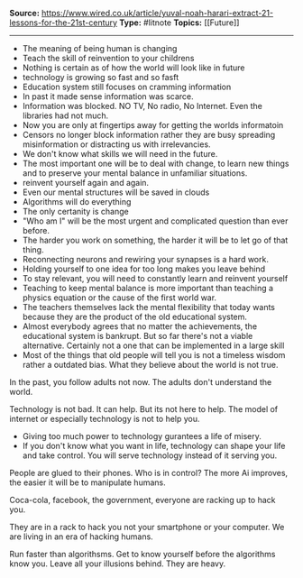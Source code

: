 
**Source:** https://www.wired.co.uk/article/yuval-noah-harari-extract-21-lessons-for-the-21st-century
**Type:** #litnote
**Topics:** [[Future]]

----
- The meaning of being human is changing
- Teach the skill of reinvention to your childrens
- Nothing is certain as of how the world will look like in future
- technology is growing so fast and so fasft
- Education system still focuses on cramming information
- In past it made sense information was scarce. 
- Information was blocked. NO TV, No radio, No Internet. Even the libraries had not much.
- Now you are only at fingertips away for getting the worlds informatoin
- Censors no longer block information rather they are busy spreading misinformation or distracting us with irrelevancies.
- We don't know what skills we will need in the future. 
- The most important one will be to deal with change, to learn new things and to preserve your mental balance in unfamiliar situations. 
- reinvent yourself again and again. 
- Even our mental structures will be saved in clouds
- Algorithms will do everything
- The only certanity is change
- "Who am I" will be the most urgent and complicated question than ever before.
- The harder you work on something, the harder it will be to let go of that thing. 
- Reconnecting neurons and rewiring your synapses is a hard work.
- Holding yourself to one idea for too long makes you leave behind
- To stay relevant, you will need to constantly learn and reinvent yourself
- Teaching to keep mental balance is more important than teaching a physics equation or the cause of the first world war.
- The teachers themselves lack the mental flexibility that today wants because they are the product of the old educational system.
- Almost everybody agrees that no matter the achievements, the educational system is bankrupt. But so far there's not a viable alternative. Certainly not a one that can be implemented in a large skill
- Most of the things that old people will tell you is not a timeless wisdom rather a outdated bias. What they believe about the world is not true. 

In the past, you follow adults not now. The adults don't understand the world.

Technology is not bad. It can help. But its not here to help. The model of internet or especially technology is not to help you.
- Giving too much power to technology gurantees a life of misery.
- If you don't know what you want in life, technology can shape your life and take control.
You will serve technology instead of it serving you.

People are glued to their phones. Who is in control? The more Ai improves, the easier it will be to manipulate humans. 

Coca-cola, facebook, the government, everyone are racking up to hack you. 

They are in a rack to hack you not your smartphone or your computer. We are living in an era of hacking humans. 


Run faster than algorithsms. Get to know yourself before the algorithms know you. Leave all your illusions behind. They are heavy.

